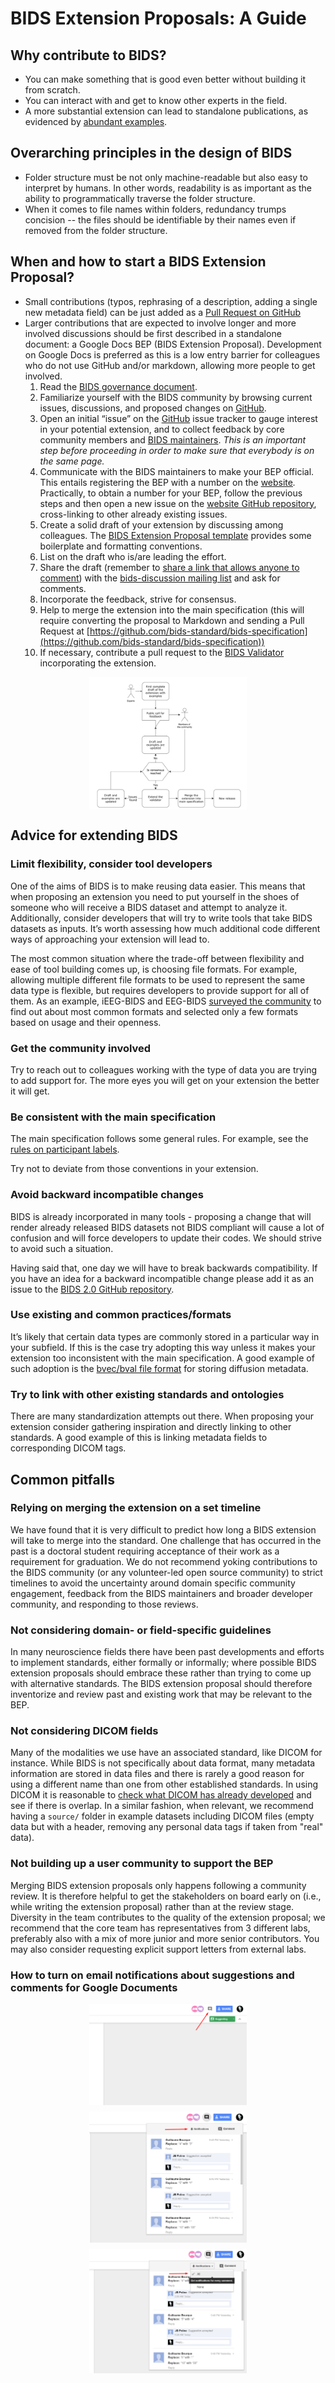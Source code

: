 ---
---

# BIDS Extension Proposals: A Guide

## Why contribute to BIDS?

- You can make something that is good even better without building it from
  scratch.
- You can interact with and get to know other experts in the field.
- A more substantial extension can lead to standalone publications, as evidenced
  by [abundant examples](https://bids-specification.readthedocs.io/en/latest/introduction.html#citing-bids).
## Overarching principles in the design of BIDS

- Folder structure must be not only machine-readable but also easy to interpret
  by humans. In other words, readability is as important as the ability to
  programmatically traverse the folder structure.
- When it comes to file names within folders, redundancy trumps concision -- the
  files should be identifiable by their names even if removed from the folder
  structure.

## When and how to start a BIDS Extension Proposal?

- Small contributions (typos, rephrasing of a description, adding a single new
  metadata field) can be just added as a
  [Pull Request on GitHub](https://github.com/bids-standard/bids-specification)
- Larger contributions that are expected to involve longer and more involved
  discussions should be first described in a standalone document: a Google Docs
  BEP (BIDS Extension Proposal). Development on Google Docs is preferred as this
  is a low entry barrier for colleagues who do not use GitHub and/or markdown,
  allowing more people to get involved.
  1. Read the
     [BIDS governance document](https://bids.neuroimaging.io/governance.html).
  2. Familiarize yourself with the BIDS community by browsing current issues,
     discussions, and proposed changes on
     [GitHub](https://github.com/bids-standard/bids-specification/).
  3. Open an initial “issue” on the
     [GitHub](https://github.com/bids-standard/bids-specification/) issue
     tracker to gauge interest in your potential extension, and to collect
     feedback by core community members and
     [BIDS maintainers](https://github.com/bids-standard/bids-specification/blob/master/DECISION-MAKING.md#maintainers-group).
     _This is an important step before proceeding in order to make sure that
     everybody is on the same page._
  4. Communicate with the BIDS maintainers to make your BEP official. This
     entails registering the BEP with a number on the
     [website](https://bids.neuroimaging.io/get_involved.html)_._ Practically,
     to obtain a number for your BEP, follow the previous steps and then open a
     new issue on the
     [website GitHub repository](https://github.com/bids-standard/bids-website/),
     cross-linking to other already existing issues.
  5. Create a solid draft of your extension by discussing among colleagues. The
     [BIDS Extension Proposal template](https://docs.google.com/document/d/1W7--Mf3gCCb1mVfhsoRJCAKFhmf2umG1PFkyZ1jEgMw/edit#)
     provides some boilerplate and formatting conventions.
  6. List on the draft who is/are leading the effort.
  7. Share the draft (remember to
     [share a link that allows anyone to comment](https://support.google.com/docs/answer/2494822?co=GENIE.Platform%3DDesktop&hl=en))
     with the
     [bids-discussion mailing list](https://groups.google.com/forum/#!forum/bids-discussion)
     and ask for comments.
  8. Incorporate the feedback, strive for consensus.
  9. Help to merge the extension into the main specification (this will require
     converting the proposal to Markdown and sending a Pull Request at
     [https://github.com/bids-standard/bids-specification](https://github.com/bids-standard/bids-specification))
  10. If necessary, contribute a pull request to the
      [BIDS Validator](https://github.com/bids-standard/bids-validator)
      incorporating the extension.

<div style="display: flex; gap: 10px; justify-content:center">
<img src="assets/img/bep_process.png" width="50%">
</div>


## Advice for extending BIDS

### Limit flexibility, consider tool developers

One of the aims of BIDS is to make reusing data easier. This means that when
proposing an extension you need to put yourself in the shoes of someone who will
receive a BIDS dataset and attempt to analyze it. Additionally, consider
developers that will try to write tools that take BIDS datasets as inputs. It’s
worth assessing how much additional code different ways of approaching your
extension will lead to.

The most common situation where the trade-off between flexibility and ease of
tool building comes up, is choosing file formats. For example, allowing multiple
different file formats to be used to represent the same data type is flexible,
but requires developers to provide support for all of them. As an example,
iEEG-BIDS and EEG-BIDS
[surveyed the community](https://bids.berkeley.edu/news/bids-megeegieeg-data-format-survey)
to find out about most common formats and selected only a few formats based on
usage and their openness.

### Get the community involved

Try to reach out to colleagues working with the type of data you are trying to
add support for. The more eyes you will get on your extension the better it will
get.

### Be consistent with the main specification

The main specification follows some general rules. For example, see the
[rules on participant labels](https://bids-specification.readthedocs.io/en/stable/02-common-principles.html#participant-names-and-other-labels).

Try not to deviate from those conventions in your extension.

### Avoid backward incompatible changes

BIDS is already incorporated in many tools - proposing a change that will render
already released BIDS datasets not BIDS compliant will cause a lot of confusion
and will force developers to update their codes. We should strive to avoid such
a situation.

Having said that, one day we will have to break backwards compatibility. If you
have an idea for a backward incompatible change please add it as an issue to the
[BIDS 2.0 GitHub repository](https://github.com/bids-standard/bids-2-devel).

### Use existing and common practices/formats

It’s likely that certain data types are commonly stored in a particular way in
your subfield. If this is the case try adopting this way unless it makes your
extension too inconsistent with the main specification. A good example of such
adoption is the
[bvec/bval file format](https://bids-specification.readthedocs.io/en/stable/04-modality-specific-files/01-magnetic-resonance-imaging-data.html#required-gradient-orientation-information)
for storing diffusion metadata.

### Try to link with other existing standards and ontologies

There are many standardization attempts out there. When proposing your extension
consider gathering inspiration and directly linking to other standards. A good
example of this is linking metadata fields to corresponding DICOM tags.

## Common pitfalls

### Relying on merging the extension on a set timeline

We have found that it is very difficult to predict how long a BIDS extension
will take to merge into the standard. One challenge that has occurred in the
past is a doctoral student requiring acceptance of their work as a requirement
for graduation. We do not recommend yoking contributions to the BIDS community
(or any volunteer-led open source community) to strict timelines to avoid the
uncertainty around domain specific community engagement, feedback from the BIDS
maintainers and broader developer community, and responding to those reviews.

### Not considering domain- or field-specific guidelines

In many neuroscience fields there have been past developments and efforts to
implement standards, either formally or informally; where possible BIDS
extension proposals should embrace these rather than trying to come up with
alternative standards. The BIDS extension proposal should therefore inventorize
and review past and existing work that may be relevant to the BEP.

### Not considering DICOM fields

Many of the modalities we use have an associated standard, like DICOM for instance. While BIDS is not specifically about data format, many metadata information are stored in data files and there is rarely a good reason for using a different name than one from other established standards. In using DICOM it is reasonable to [check what DICOM has already developed](https://www.dicomstandard.org/) and see if there is overlap. In a similar fashion, when relevant, we recommend having a `source/` folder in example datasets including DICOM files (empty data but with a header, removing any personal data tags if taken from "real" data).

### Not building up a user community to support the BEP

Merging BIDS extension proposals only happens following a community review. It
is therefore helpful to get the stakeholders on board early on (i.e., while
writing the extension proposal) rather than at the review stage. Diversity in
the team contributes to the quality of the extension proposal; we recommend that
the core team has representatives from 3 different labs, preferably also with a
mix of more junior and more senior contributors. You may also consider
requesting explicit support letters from external labs.

### How to turn on email notifications about suggestions and comments for Google Documents

<div style="display: flex; gap: 10px; align-items:center; flex-direction: column">
<img src="assets/img/notifications_1.png" width="50%">
<img src="assets/img/notifications_2.png" width="50%">
<img src="assets/img/notifications_3.png" width="50%">
</div>
